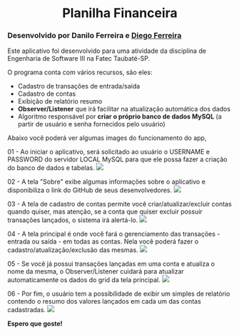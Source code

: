 <h1 align="center">Planilha Financeira</h1>
<h3>Desenvolvido por Danilo Ferreira e <a href="https://github.com/diegods-ferreira/">Diego Ferreira</a></h3>

Este aplicativo foi desenvolvido para uma atividade da disciplina de Engenharia de Software III na Fatec Taubaté-SP.

O programa conta com vários recursos, são eles:
<ul>
  <li>Cadastro de transações de entrada/saída</li>
  <li>Cadastro de contas</li>
  <li>Exibição de relatório resumo</li>
  <li><strong>Observer/Listener</strong> que irá facilitar na atualização automática dos dados</li>
  <li>Algoritmo responsável por <strong>criar o próprio banco de dados MySQL</strong> (a partir de usuário e senha fornecidos pelo usuário)</li>
</ul>

Abaixo você poderá ver algumas images do funcionamento do app,

01 - Ao iniciar o aplicativo, será solicitado ao usuário o USERNAME e PASSWORD do servidor LOCAL MySQL para que ele possa fazer a criação do banco de dados e tabelas.
<img src="https://imgur.com/eYD38VP.gif">


02 - A tela "Sobre" exibe algumas informações sobre o aplicativo e disponibiliza o link do GitHub de seus desenvolvedores.
<img src="https://imgur.com/IwrZywU.gif">


03 - A tela de cadastro de contas permite você criar/atualizar/excluir contas quando quiser, mas atenção, se a conta que quiser excluir possuir transações lançados, o sistema irá alertá-lo.
<img src="https://imgur.com/qR36yhc.gif">


04 - A tela principal é onde você fará o gerenciamento das transações - entrada ou saída - em todas as contas. Nela você poderá fazer o cadastro/atualização/exclusão das mesmas.
<img src="https://imgur.com/nZGhx1R.gif">


05 - Se você já possui transações lançadas em uma conta e atualiza o nome da mesma, o Observer/Listener cuidará para atualizar automaticamente os dados do grid da tela principal.
<img src="https://imgur.com/pjFWMEC.gif">


06 - Por fim, o usuário tem a possibilidade de exibir um simples de relatório contendo o resumo dos valores lançados em cada um das contas cadastradas.
<img src="https://imgur.com/yGlRdDI.gif">


<strong>Espero que goste!</strong>
